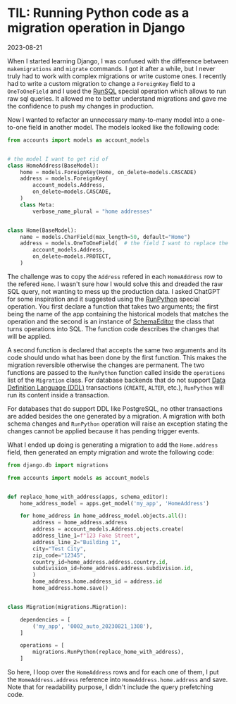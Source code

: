 # TIL: Running Python code as a migration operation in Django

2023-08-21

When I started learning Django, I was confused with the difference between `makemigrations` and `migrate` commands. I got it after a while, but I never truly had to work with complex migrations or write custome ones. I recently had to write a custom migration to change a `ForeignKey` field to a `OneToOneField` and I used the [RunSQL](https://docs.djangoproject.com/en/4.2/ref/migration-operations/#runsql) special operation which allows to run raw sql queries. It allowed me to better understand migrations and gave me the confidence to push my changes in production.

Now I wanted to refactor an unnecessary many-to-many model into a one-to-one field in another model. The models looked like the following code:

```python
from accounts import models as account_models


# the model I want to get rid of
class HomeAddress(BaseModel):
    home = models.ForeignKey(Home, on_delete=models.CASCADE)
    address = models.ForeignKey(
        account_models.Address,
        on_delete=models.CASCADE,
    )
    class Meta:
        verbose_name_plural = "home addresses"


class Home(BaseModel):
    name = models.CharField(max_length=50, default="Home")
    address = models.OneToOneField(  # the field I want to replace the model with
        account_models.Address,
        on_delete=models.PROTECT,
    )

```

The challenge was to copy the `Address` refered in each `HomeAddress` row to the refered `Home`. I wasn't sure how I would solve this and dreaded the raw SQL query, not wanting to mess up the production data. I asked ChatGPT for some inspiration and it suggested using the [RunPython](https://docs.djangoproject.com/en/4.2/ref/migration-operations/#runpython) special operation. You first declare a function that takes two arguments; the first being the name of the app containing the historical models that matches the operation and the second is an instance of [SchemaEditor](https://docs.djangoproject.com/en/4.2/ref/schema-editor/#django.db.backends.base.schema.BaseDatabaseSchemaEditor) the class that turns operations into SQL. The function code describes the changes that will be applied.

A second function is declared that accepts the same two arguments and its code should undo what has been done by the first function. This makes the migration reversible otherwise the changes are permanent. The two functions are passed to the `RunPython` function called inside the `operations` list of the `Migration` class. For database backends that do not support [Data Definition Language (DDL)](https://en.wikipedia.org/wiki/Data_definition_language) transactions (`CREATE`, `ALTER`, etc.), `RunPython` will run its content inside a transaction.

For databases that do support DDL like PostgreSQL, no other transactions are added besides the one generated by a migration. A migration with both schema changes and `RunPython` operation will raise an exception stating the changes cannot be applied because it has pending trigger events.

What I ended up doing is generating a migration to add the `Home.address` field, then generated an empty migration and wrote the following code:

```python
from django.db import migrations

from accounts import models as account_models


def replace_home_with_address(apps, schema_editor):
    home_address_model = apps.get_model('my_app', 'HomeAddress')

    for home_address in home_address_model.objects.all():
        address = home_address.address
        address = account_models.Address.objects.create(
	    address_line_1=f"123 Fake Street",
	    address_line_2="Building 1",
	    city="Test City",
	    zip_code="12345",
	    country_id=home_address.address.country.id,
	    subdivision_id=home_address.address.subdivision.id,
        )
        home_address.home.address_id = address.id
        home_address.home.save()


class Migration(migrations.Migration):

    dependencies = [
        ('my_app', '0002_auto_20230821_1308'),
    ]

    operations = [
        migrations.RunPython(replace_home_with_address),
    ]

```

So here, I loop over the `HomeAddress` rows and for each one of them, I put the `HomeAddress.address` reference into `HomeAddress.home.address` and save. Note that for readability purpose, I didn't include the query prefetching code.
